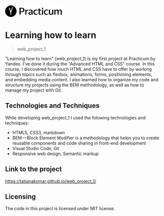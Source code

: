 ![Logo of the project](./images/logo_place_header.png)

# Learning how to learn
> web_project_1

"Learning how to learn" (web_project_1) is my first project at Practicum by Yandex. I've done it during the "Advanced HTML and CSS" course.
In this course, I discovered how much HTML and CSS have to offer by working through topics such as flexbox, animations, forms, positioning elements, and embedding media content. I also learned how to organize my code and structure my projects using the BEM methodology, as well as how to manage my project with Git.

## Technologies and Techniques

While developing web_project_1 I used the folowing technologies and techniques:
* HTML5, CSS3, markdown
* BEM — Block Element Modifier is a methodology that helps you to create reusable components and code sharing in front-end development
* Visual Studio Code, Git
* Responsive web design, Semantic markup

## Link to the project

https://tatianakomar.github.io/web_project_1/

## Licensing

The code in this project is licensed under MIT license.
